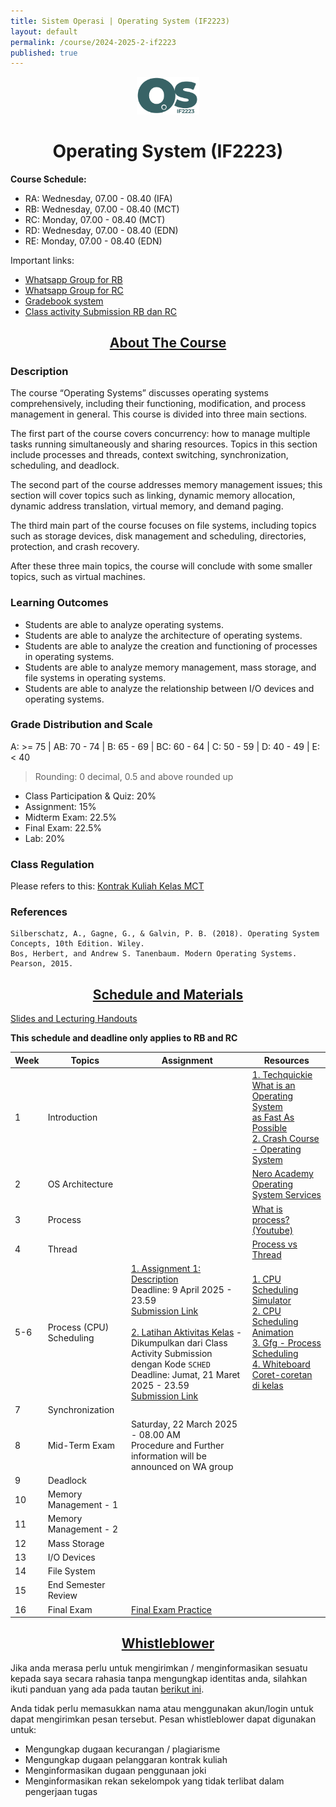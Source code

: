 ```yaml
---
title: Sistem Operasi | Operating System (IF2223)
layout: default
permalink: /course/2024-2025-2-if2223
published: true
---
```


<p align="center">
  <img src="/assets/images/if2223.png" width="100" alt="OS Logo">
</p>
<h1 align="center">Operating System (IF2223)</h1>

**Course Schedule:**<br>
- RA: Wednesday, 07.00 - 08.40 (IFA)
- RB: Wednesday, 07.00 - 08.40 (MCT)
- RC: Monday, 07.00 - 08.40 (MCT)
- RD: Wednesday, 07.00 - 08.40 (EDN)
- RE: Monday, 07.00 - 08.40 (EDN)

Important links:
- [Whatsapp Group for RB](https://chat.whatsapp.com/JYRt3gR7EEDE4tYNFeOMfB)
- [Whatsapp Group for RC](https://chat.whatsapp.com/Kuszt01IfTI5sRtJxPzmlT)
- [Gradebook system](https://gradebook.mctm.web.id)
- [Class activity Submission RB dan RC](https://docs.google.com/forms/d/e/1FAIpQLSeWv1oQaG1XiYEBVeABCrSdNJ8KaGIcjKHuD735IGfER_PF7g/viewform?usp=header)

<h2 align="center"><u>About The Course</u></h2>

### Description
The course “Operating Systems” discusses operating systems comprehensively, including their functioning, modification, and process management in general. This course is divided into three main sections.

The first part of the course covers concurrency: how to manage multiple tasks running simultaneously and sharing resources. Topics in this section include processes and threads, context switching, synchronization, scheduling, and deadlock.

The second part of the course addresses memory management issues; this section will cover topics such as linking, dynamic memory allocation, dynamic address translation, virtual memory, and demand paging.

The third main part of the course focuses on file systems, including topics such as storage devices, disk management and scheduling, directories, protection, and crash recovery.

After these three main topics, the course will conclude with some smaller topics, such as virtual machines.
### Learning Outcomes
- Students are able to analyze operating systems.
- Students are able to analyze the architecture of operating systems.
- Students are able to analyze the creation and functioning of processes in operating systems.
- Students are able to analyze memory management, mass storage, and file systems in operating systems.
- Students are able to analyze the relationship between I/O devices and operating systems.

### Grade Distribution and Scale
A: >= 75 | AB: 70 - 74 | B: 65 - 69 | BC: 60 - 64 | C: 50 - 59 | D: 40 - 49 | E: < 40
> Rounding: 0 decimal, 0.5 and above rounded up<br>
- Class Participation & Quiz: 20%
- Assignment: 15%
- Midterm Exam: 22.5%
- Final Exam: 22.5%
- Lab: 20%

### Class Regulation
Please refers to this: [Kontrak Kuliah Kelas MCT](/course/rules)

### References
```
Silberschatz, A., Gagne, G., & Galvin, P. B. (2018). Operating System Concepts, 10th Edition. Wiley.
Bos, Herbert, and Andrew S. Tanenbaum. Modern Operating Systems. Pearson, 2015.
```


<h2 align="center"><u>Schedule and Materials</u></h2>

[Slides and Lecturing Handouts](https://drive.google.com/drive/folders/1gxj8eDyoYbWLTIx16stYzdYZ-MRGuPn6?usp=sharing)


**This schedule and deadline only applies to RB and RC**

| Week | Topics                   | Assignment                                                                                                                                                                                                                                                                                                                                                                                                                                                                                                                                 | Resources                                                                                                                                                                                                                                                                                                                                                                    |
| ---- | ------------------------ | ------------------------------------------------------------------------------------------------------------------------------------------------------------------------------------------------------------------------------------------------------------------------------------------------------------------------------------------------------------------------------------------------------------------------------------------------------------------------------------------------------------------------------------------ | ---------------------------------------------------------------------------------------------------------------------------------------------------------------------------------------------------------------------------------------------------------------------------------------------------------------------------------------------------------------------------- |
| 1    | Introduction             |                                                                                                                                                                                                                                                                                                                                                                                                                                                                                                                                            | [1. Techquickie<br>What is an Operating System<br>as Fast As Possible](https://www.youtube.com/watch?v=pVzRTmdd9j0)<br>[2. Crash Course - Operating System](https://www.youtube.com/watch?v=26QPDBe-NB8)                                                                                                                                                                     |
| 2    | OS Architecture          |                                                                                                                                                                                                                                                                                                                                                                                                                                                                                                                                            | [Nero Academy<br>Operating System Services](https://www.youtube.com/watch?v=TQWERtMoKbI)                                                                                                                                                                                                                                                                                     |
| 3    | Process                  |                                                                                                                                                                                                                                                                                                                                                                                                                                                                                                                                            | [What is process?<br>(Youtube)](https://www.youtube.com/watch?v=vLwMl9qK4T8)                                                                                                                                                                                                                                                                                                 |
| 4    | Thread                   |                                                                                                                                                                                                                                                                                                                                                                                                                                                                                                                                            | [Process vs Thread](https://www.youtube.com/watch?v=4rLW7zg21gI)                                                                                                                                                                                                                                                                                                             |
| 5-6  | Process (CPU) Scheduling | [1. Assignment 1: Description](https://1drv.ms/b/s!An4rGLlwxWhIjqRpCA9TsUmuHtB8Xg?e=fDlnbA)<br>Deadline: 9 April 2025 - 23.59<br>[Submission Link](https://forms.gle/Ltdngd86ny3HtpwLA)<br><br>[2. Latihan Aktivitas Kelas](https://1drv.ms/i/s!An4rGLlwxWhIjqw7xTH-64ho4tFw6g?e=nr1Ijp) - Dikumpulkan dari Class Activity Submission dengan Kode `SCHED` <br> Deadline: Jumat, 21 Maret 2025 - 23.59<br>[Submission Link](https://docs.google.com/forms/d/e/1FAIpQLSeWv1oQaG1XiYEBVeABCrSdNJ8KaGIcjKHuD735IGfER_PF7g/viewform?usp=header) | [1. CPU Scheduling Simulator](https://mowafy.github.io/CPU-Schedualing-Simulator/)<br>[2. CPU Scheduling Animation](https://www.youtube.com/watch?v=THqcAa1bbFU)<br>[3. Gfg - Process Scheduling](https://www.geeksforgeeks.org/cpu-scheduling-in-operating-systems/)<br>[4. Whiteboard Coret-coretan di kelas](https://1drv.ms/f/s!An4rGLlwxWhIjqxA6TgykMkghXvarw?e=MBzRab) |
| 7    | Synchronization          |                                                                                                                                                                                                                                                                                                                                                                                                                                                                                                                                            |                                                                                                                                                                                                                                                                                                                                                                              |
| 8    | Mid-Term Exam            | Saturday, 22 March 2025 - 08.00 AM<br>Procedure and Further information will be announced on WA group                                                                                                                                                                                                                                                                                                                                                                                                                                      |                                                                                                                                                                                                                                                                                                                                                                              |
| 9    | Deadlock                 |                                                                                                                                                                                                                                                                                                                                                                                                                                                                                                                                            |                                                                                                                                                                                                                                                                                                                                                                              |
| 10   | Memory Management - 1    |                                                                                                                                                                                                                                                                                                                                                                                                                                                                                                                                            |                                                                                                                                                                                                                                                                                                                                                                              |
| 11   | Memory Management - 2    |                                                                                                                                                                                                                                                                                                                                                                                                                                                                                                                                            |                                                                                                                                                                                                                                                                                                                                                                              |
| 12   | Mass Storage             |                                                                                                                                                                                                                                                                                                                                                                                                                                                                                                                                            |                                                                                                                                                                                                                                                                                                                                                                              |
| 13   | I/O Devices              |                                                                                                                                                                                                                                                                                                                                                                                                                                                                                                                                            |                                                                                                                                                                                                                                                                                                                                                                              |
| 14   | File System              |                                                                                                                                                                                                                                                                                                                                                                                                                                                                                                                                            |                                                                                                                                                                                                                                                                                                                                                                              |
| 15   | End Semester Review      |                                                                                                                                                                                                                                                                                                                                                                                                                                                                                                                                            |                                                                                                                                                                                                                                                                                                                                                                              |
| 16   | Final Exam               | [Final Exam Practice](https://1drv.ms/b/s!An4rGLlwxWhIjsRZM_oZBqejLIdEJw?e=oTEDiY)                                                                                                                                                                                                                                                                                                                                                                                                                                                         |                                                                                                                                                                                                                                                                                                                                                                              |

<h2 align="center"><u>Whistleblower</u></h2>

Jika anda merasa perlu untuk mengirimkan / menginformasikan sesuatu kepada saya secara rahasia tanpa mengungkap identitas anda, silahkan ikuti panduan yang ada pada tautan [berikut ini](/contact/anon).

Anda tidak perlu memasukkan nama atau menggunakan akun/login untuk dapat mengirimkan pesan tersebut. Pesan whistleblower dapat digunakan untuk:
- Mengungkap dugaan kecurangan / plagiarisme
- Mengungkap dugaan pelanggaran kontrak kuliah
- Menginformasikan dugaan penggunaan joki
- Menginformasikan rekan sekelompok yang tidak terlibat dalam pengerjaan tugas